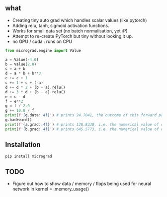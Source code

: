 ## what

- Creating tiny auto grad which handles scalar values (like pytorch)
- Adding relu, tanh, sigmoid activation functions.
- Works for small data set (no batch normalisation, yet :P)
- Attempt to re-create PyTorch but tiny without looking it up.
- no GPU / cuda : runs on CPU

```python
from micrograd.engine import Value

a = Value(-4.0)
b = Value(2.0)
c = a + b
d = a * b + b**3
c += c + 1
c += 1 + c + (-a)
d += d * 2 + (b + a).relu()
d += 3 * d + (b - a).relu()
e = c - d
f = e**2
g = f / 2.0
g += 10.0 / f
print(f'{g.data:.4f}') # prints 24.7041, the outcome of this forward pass
g.backward()
print(f'{a.grad:.4f}') # prints 138.8338, i.e. the numerical value of dg/da
print(f'{b.grad:.4f}') # prints 645.5773, i.e. the numerical value of dg/db
```

## Installation

```bash
pip install micrograd
```

## TODO

- Figure out how to show data / memory / flops being used for neural network in kernel = .memory_usage()
